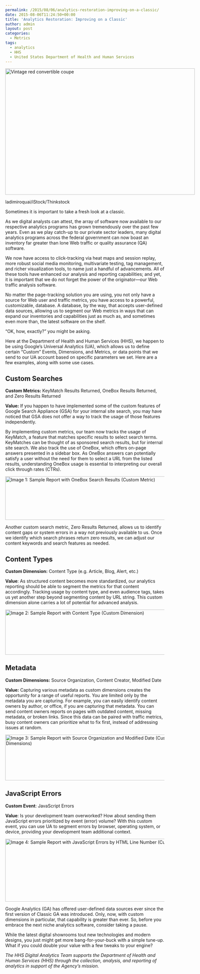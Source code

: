 ```yaml
---
permalink: /2015/08/06/analytics-restoration-improving-on-a-classic/
date: 2015-08-06T11:24:50+00:00
title: 'Analytics Restoration: Improving on a Classic'
author: admin
layout: post
categories:
  - Metrics
tags:
  - analytics
  - HHS
  - United States Department of Health and Human Services
---
```


<div id="attachment_295782" style="width: 610px" class="wp-caption aligncenter">
  <img class="size-full wp-image-295782" src="https://s3.amazonaws.com/sitesusa/wp-content/uploads/sites/212/2015/08/600-x-400-Vintage-red-coupe-ladimiroquai-iStock-Thinkstock-464976020.jpg" alt="Vintage red convertible coupe" width="600" height="400" />
  
  <p class="wp-caption-text">
    ladimiroquai/iStock/Thinkstock
  </p>
</div>

Sometimes it is important to take a fresh look at a classic.

As we digital analysts can attest, the array of software now available to our respective analytics programs has grown tremendously over the past few years. Even as we play catch-up to our private sector leaders, many digital analytics programs across the federal government can now boast an inventory far greater than lone Web traffic or quality assurance (QA) software.

We now have access to click-tracking via heat maps and session replay, more robust social media monitoring, multivariate testing, tag management, and richer visualization tools, to name just a handful of advancements. All of these tools have enhanced our analysis and reporting capabilities; and yet, it is important that we do not forget the power of the originator—our Web traffic analysis software.

No matter the page-tracking solution you are using, you not only have a source for Web user and traffic metrics, you have access to a powerful, customizable, database. A database, by the way, that accepts user-defined data sources, allowing us to segment our Web metrics in ways that can expand our inventories and capabilities just as much as, and sometimes even more than, the latest software on the shelf.

“OK, how, exactly?” you might be asking.

Here at the Department of Health and Human Services (HHS), we happen to be using Google’s Universal Analytics (UA), which allows us to define certain “Custom” Events, Dimensions, and Metrics, or data points that we send to our UA account based on specific parameters we set. Here are a few examples, along with some use cases.

## Custom Searches

**Custom Metrics:** KeyMatch Results Returned, OneBox Results Returned, and Zero Results Returned

**Value:** If you happen to have implemented some of the custom features of Google Search Appliance (GSA) for your internal site search, you may have noticed that GSA does not offer a way to track the usage of those features independently.

By implementing custom metrics, our team now tracks the usage of KeyMatch, a feature that matches specific results to select search terms. KeyMatches can be thought of as sponsored search results, but for internal site search. We also track the use of OneBox, which offers on-page answers presented in a sidebar box. As OneBox answers can potentially satisfy a user without the need for them to select a URL from the listed results, understanding OneBox usage is essential to interpreting our overall click through rates (CTRs).

[<img class="aligncenter wp-image-295832 size-full" src="https://s3.amazonaws.com/sitesusa/wp-content/uploads/sites/212/2015/08/600-x-138-Analytics-Restoration_Image-1-Sample-Report-with-OneBox-Search-Results_Custom-Metric.jpg" alt="Image 1: Sample Report with OneBox Search Results (Custom Metric)" width="600" height="138" />](https://s3.amazonaws.com/sitesusa/wp-content/uploads/sites/212/2015/08/Analytics-Restoration_Image-1-Sample-Report-with-OneBox-Search-Results_Custom-Metric.jpg)

Another custom search metric, Zero Results Returned, allows us to identify content gaps or system errors in a way not previously available to us. Once we identify which search phrases return zero results, we can adjust our content keywords and search features as needed.

## Content Types

**Custom Dimension:** Content Type (e.g. Article, Blog, Alert, etc.)

**Value**: As structured content becomes more standardized, our analytics reporting should be able to segment the metrics for that content accordingly. Tracking usage by content type, and even audience tags, takes us yet another step beyond segmenting content by URL string. This custom dimension alone carries a lot of potential for advanced analysis.

[<img class="aligncenter wp-image-295822 size-full" src="https://s3.amazonaws.com/sitesusa/wp-content/uploads/sites/212/2015/08/600-x-143-Analytics-Restoration_Image-2-Sample-Report-with-Content-Type_Custom-Dimension.jpg" alt="Image 2: Sample Report with Content Type (Custom Dimension)" width="600" height="143" />](https://s3.amazonaws.com/sitesusa/wp-content/uploads/sites/212/2015/08/Analytics-Restoration_Image-2-Sample-Report-with-Content-Type_Custom-Dimension.jpg)

## Metadata

**Custom Dimensions:** Source Organization, Content Creator, Modified Date

**Value:** Capturing various metadata as custom dimensions creates the opportunity for a range of useful reports. You are limited only by the metadata you are capturing. For example, you can easily identify content owners by author, or office, if you are capturing that metadata. You can send content owners reports on pages with outdated content, missing metadata, or broken links. Since this data can be paired with traffic metrics, busy content owners can prioritize what to fix first, instead of addressing issues at random.

[<img class="aligncenter wp-image-295812 size-full" src="https://s3.amazonaws.com/sitesusa/wp-content/uploads/sites/212/2015/08/600-x-145-Analytics-Restoration_Image-3-Sample-Report-with-Source-Organization-and-Modified-Date_Custom-Dimensions.jpg" alt="Image 3: Sample Report with Source Organization and Modified Date (Custom Dimensions)" width="600" height="145" />](https://s3.amazonaws.com/sitesusa/wp-content/uploads/sites/212/2015/08/Analytics-Restoration_Image-3-Sample-Report-with-Source-Organization-and-Modified-Date_Custom-Dimensions.jpg)

## JavaScript Errors

**Custom Event**: JavaScript Errors

**Value**: Is your development team overworked? How about sending them JavaScript errors prioritized by event (error) volume? With this custom event, you can use UA to segment errors by browser, operating system, or device, providing your development team additional context.

[<img class="aligncenter wp-image-295802 size-full" src="https://s3.amazonaws.com/sitesusa/wp-content/uploads/sites/212/2015/08/600-x-199-Analytics-Restoration_Image-4-Sample-Report-with-JavaScript-Errors-by-HTML-Line-Number_Custom-Event.jpg" alt="Image 4: Sample Report with JavaScript Errors by HTML Line Number (Custom Event)" width="600" height="199" />](https://s3.amazonaws.com/sitesusa/wp-content/uploads/sites/212/2015/08/Analytics-Restoration_Image-4-Sample-Report-with-JavaScript-Errors-by-HTML-Line-Number_Custom-Event.jpg)

Google Analytics (GA) has offered user-defined data sources ever since the first version of Classic GA was introduced. Only, now, with custom dimensions in particular, that capability is greater than ever. So, before you embrace the next niche analytics software, consider taking a pause.

While the latest digital showrooms tout new technologies and modern designs, you just might get more bang-for-your-buck with a simple tune-up. What if you could double your value with a few tweaks to your engine?

_The HHS Digital Analytics Team supports the Department of Health and Human Services (HHS) through the collection, analysis, and reporting of analytics in support of the Agency’s mission._